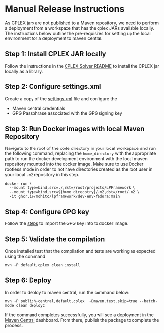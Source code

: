 # Manual Release Instructions

As CPLEX jars are not published to a Maven repository, we need to perform a deployment from a workspace that has the
cplex JARs available locally. The instructions below outline the pre-requisites for setting up the local environment for
a deployment to maven central.

## Step 1: Install CPLEX JAR locally

Follow the instructions in
the [CPLEX Solver README](./cplex-solver/README.md?#option-2-using-the-cplexjar-from-your-local-installation)
to install the CPLEX jar locally as a library.

## Step 2: Configure settings.xml

Create a copy of the [settings.xml](./dev-env-fedora/settings.xml) file and configure the

* Maven central credentials
* GPG Passphrase associated with the GPG signing key

## Step 3: Run Docker images with local Maven Repository

Navigate to the root of the code directory in your local workspace and run the following command, replacing the
`home_directory` with the appropriate path to run the docker development environment with the local maven repository
mounted into the docker image. Make sure to use Docker rootless mode in order to not have directories created as the
root user in your local `.m2` repository in this step.

```shell
docker run \
  --mount type=bind,src=./,dst=/root/projects/LPFramework \
  --mount type=bind,src=${home_direcotry}/.m2,dst=/root/.m2 \
  -it ghcr.io/mohitc/lpframework/dev-env-fedora:main
```

## Step 4: Configure GPG key

Follow the [steps](./.github/actions/setup-gpg/README.md) to import the GPG key into to docker image.

## Step 5: Validate the compilation

Once installed test that the compilation and tests are working as expected using the command

```shell
mvn -P default,cplex clean install
```

## Step 6: Deploy

In order to deploy to maven central, run the command below:

```shell
mvn -P publish-central,default,cplex  -Dmaven.test.skip=true --batch-mode clean deployC
```

If the command completes successfully, you will see a deployment in the [Maven Central](https://central.sonatype.com/)
dashboard. From there, publish the package to complete the process. 
